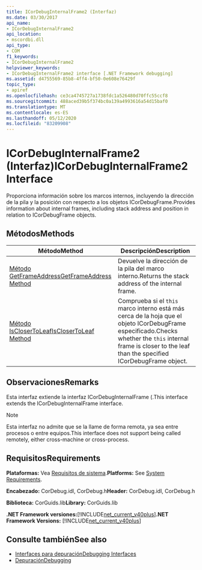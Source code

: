 ```yaml
---
title: ICorDebugInternalFrame2 (Interfaz)
ms.date: 03/30/2017
api_name:
- ICorDebugInternalFrame2
api_location:
- mscordbi.dll
api_type:
- COM
f1_keywords:
- ICorDebugInternalFrame2
helpviewer_keywords:
- ICorDebugInternalFrame2 interface [.NET Framework debugging]
ms.assetid: d4755569-85b8-4ff4-bf50-0e608e76429f
topic_type:
- apiref
ms.openlocfilehash: ce3ca4745727a1738fdc1a526480d70ffc55ccf8
ms.sourcegitcommit: 488aced39b5f374bc0a139a4993616a54d15baf0
ms.translationtype: MT
ms.contentlocale: es-ES
ms.lasthandoff: 05/12/2020
ms.locfileid: "83209908"
---
```

# <a name="icordebuginternalframe2-interface"></a><span data-ttu-id="57fb4-102">ICorDebugInternalFrame2 (Interfaz)</span><span class="sxs-lookup"><span data-stu-id="57fb4-102">ICorDebugInternalFrame2 Interface</span></span>
<span data-ttu-id="57fb4-103">Proporciona información sobre los marcos internos, incluyendo la dirección de la pila y la posición con respecto a los objetos ICorDebugFrame.</span><span class="sxs-lookup"><span data-stu-id="57fb4-103">Provides information about internal frames, including stack address and position in relation to ICorDebugFrame objects.</span></span>  
  
## <a name="methods"></a><span data-ttu-id="57fb4-104">Métodos</span><span class="sxs-lookup"><span data-stu-id="57fb4-104">Methods</span></span>  
  
|<span data-ttu-id="57fb4-105">Método</span><span class="sxs-lookup"><span data-stu-id="57fb4-105">Method</span></span>|<span data-ttu-id="57fb4-106">Descripción</span><span class="sxs-lookup"><span data-stu-id="57fb4-106">Description</span></span>|  
|------------|-----------------|  
|[<span data-ttu-id="57fb4-107">Método GetFrameAddress</span><span class="sxs-lookup"><span data-stu-id="57fb4-107">GetFrameAddress Method</span></span>](icordebuginternalframe2-getframeaddress-method.md)|<span data-ttu-id="57fb4-108">Devuelve la dirección de la pila del marco interno.</span><span class="sxs-lookup"><span data-stu-id="57fb4-108">Returns the stack address of the internal frame.</span></span>|  
|[<span data-ttu-id="57fb4-109">Método IsCloserToLeaf</span><span class="sxs-lookup"><span data-stu-id="57fb4-109">IsCloserToLeaf Method</span></span>](icordebuginternalframe2-isclosertoleaf-method.md)|<span data-ttu-id="57fb4-110">Comprueba si el `this` marco interno está más cerca de la hoja que el objeto ICorDebugFrame especificado.</span><span class="sxs-lookup"><span data-stu-id="57fb4-110">Checks whether the `this` internal frame is closer to the leaf than the specified ICorDebugFrame object.</span></span>|  
  
## <a name="remarks"></a><span data-ttu-id="57fb4-111">Observaciones</span><span class="sxs-lookup"><span data-stu-id="57fb4-111">Remarks</span></span>  
 <span data-ttu-id="57fb4-112">Esta interfaz extiende la interfaz ICorDebugInternalFrame (.</span><span class="sxs-lookup"><span data-stu-id="57fb4-112">This interface extends the ICorDebugInternalFrame interface.</span></span>  
  
> [!NOTE]
> <span data-ttu-id="57fb4-113">Esta interfaz no admite que se la llame de forma remota, ya sea entre procesos o entre equipos.</span><span class="sxs-lookup"><span data-stu-id="57fb4-113">This interface does not support being called remotely, either cross-machine or cross-process.</span></span>  
  
## <a name="requirements"></a><span data-ttu-id="57fb4-114">Requisitos</span><span class="sxs-lookup"><span data-stu-id="57fb4-114">Requirements</span></span>  
 <span data-ttu-id="57fb4-115">**Plataformas:** Vea [Requisitos de sistema](../../get-started/system-requirements.md).</span><span class="sxs-lookup"><span data-stu-id="57fb4-115">**Platforms:** See [System Requirements](../../get-started/system-requirements.md).</span></span>  
  
 <span data-ttu-id="57fb4-116">**Encabezado:** CorDebug.idl, CorDebug.h</span><span class="sxs-lookup"><span data-stu-id="57fb4-116">**Header:** CorDebug.idl, CorDebug.h</span></span>  
  
 <span data-ttu-id="57fb4-117">**Biblioteca:** CorGuids.lib</span><span class="sxs-lookup"><span data-stu-id="57fb4-117">**Library:** CorGuids.lib</span></span>  
  
 <span data-ttu-id="57fb4-118">**.NET Framework versiones:**[!INCLUDE[net_current_v40plus](../../../../includes/net-current-v40plus-md.md)]</span><span class="sxs-lookup"><span data-stu-id="57fb4-118">**.NET Framework Versions:** [!INCLUDE[net_current_v40plus](../../../../includes/net-current-v40plus-md.md)]</span></span>  
  
## <a name="see-also"></a><span data-ttu-id="57fb4-119">Consulte también</span><span class="sxs-lookup"><span data-stu-id="57fb4-119">See also</span></span>

- [<span data-ttu-id="57fb4-120">Interfaces para depuración</span><span class="sxs-lookup"><span data-stu-id="57fb4-120">Debugging Interfaces</span></span>](debugging-interfaces.md)
- [<span data-ttu-id="57fb4-121">Depuración</span><span class="sxs-lookup"><span data-stu-id="57fb4-121">Debugging</span></span>](index.md)
